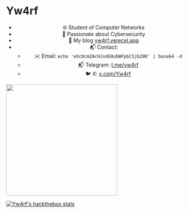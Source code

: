 <h1>Yw4rf</h1>

<div style="text-align: center;">
  
- 🌐 Student of Computer Networks 
- 🔐 Passionate about Cybersecurity
- 📖 My blog [yw4rf.verecel.app](https://yw4rf.vercel.app/)  
- 📬 Contact:
  - ✉️ Email: `echo 'eXc0cmZAcHJvdG9ubWFpbC5jb20K' | base64 -d`
  - 📬 Telegram: [t.me/yw4rf](https://t.me/yw4rf)
  - 🐦 X: [x.com/Yw4rf](https://x.com/Yw4rf)
   
</div>

<img src="https://cyberdefenders-storage.s3.me-central-1.amazonaws.com/profile-badges/Yw4rf.png" width="300" />

[ ![Yw4rf's hackthebox stats](https://www.hackthebox.eu/badge/image/2035837)](https://app.hackthebox.com/profile/2035837)
